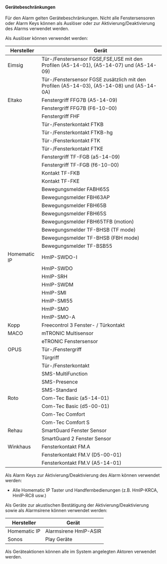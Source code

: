 #### Gerätebeschränkungen

Für den Alarm gelten Gerätebeschränkungen. Nicht alle Fenstersensoren
oder Alarm Keys können als Auslöser oder zur Aktivierung/Deaktivierung
des Alarms verwendet werden.

Als Auslöser können verwendet werden:

| Hersteller   | Gerät                                                                                     |
| ------------ | ----------------------------------------------------------------------------------------- |
| Eimsig       | Tür-/Fenstersensor FGSE,FSE,USE mit den Profilen (A5-14-01), (A5-14-07) und (A5-14-09)    |
|              | Tür-/Fenstersensor FGSE zusätzlich mit den Profilen (A5-14-03), (A5-14-08) und (A5-14-0A) |
| Eltako       | Fenstergriff FFG7B (A5-14-09)                                                             |
|              | Fenstergriff FFG7B (F6-10-00)                                                             |
|              | Fenstergriff FHF                                                                          |
|              | Tür-/Fensterkontakt FTKB                                                                  |
|              | Tür-/Fensterkontakt FTKB-hg                                                               |
|              | Tür-/Fensterkontakt FTK                                                                   |
|              | Tür-/Fensterkontakt FTKE                                                                  |
|              | Fenstergriff TF-FGB (a5-14-09)                                                            |
|              | Fenstergriff TF-FGB (f6-10-00)                                                            |
|              | Kontakt TF-FKB                                                                            |
|              | Kontakt TF-FKE                                                                            |
|              | Bewegungsmelder FABH65S                                                                   |
|              | Bewegungsmelder FBH63AP                                                                   |
|              | Bewegungsmelder FBH65B                                                                    |
|              | Bewegungsmelder FBH65S                                                                    |
|              | Bewegungsmelder FBH65TFB (motion)                                                         |
|              | Bewegungsmelder TF-BHSB (TF mode)                                                         |
|              | Bewegungsmelder TF-BHSB (FBH mode)                                                        |
|              | Bewegungsmelder TF-BSB55                                                                  |
| Homematic IP | HmIP-SWDO-I                                                                               |
|              | HmIP-SWDO                                                                                 |
|              | HmIP-SRH                                                                                  |
|              | HmIP-SWDM                                                                                 |
|              | HmIP-SMI                                                                                  |
|              | HmIP-SMI55                                                                                |
|              | HmIP-SMO                                                                                  |
|              | HmIP-SMO-A                                                                                |
| Kopp         | Freecontrol 3 Fenster- / Türkontakt                                                       |
| MACO         | mTRONIC Multisensor                                                                       |
|              | eTRONIC Fenstersensor                                                                     |
| OPUS         | Tür-/Fenstergriff                                                                         |
|              | Türgriff                                                                                  |
|              | Tür-/Fensterkontakt                                                                       |
|              | SMS-MultiFunction                                                                         |
|              | SMS-Presence                                                                              |
|              | SMS-Standard                                                                              |
| Roto         | Com-Tec Basic (a5-14-01)                                                                  |
|              | Com-Tec Basic (d5-00-01)                                                                  |
|              | Com-Tec Comfort                                                                           |
|              | Com-Tec Comfort S                                                                         |
| Rehau        | SmartGuard Fenster Sensor                                                                 |
|              | SmartGuard 2 Fenster Sensor                                                               |
| Winkhaus     | Fensterkontakt FM.A                                                                       |
|              | Fensterkontakt FM.V (D5-00-01)                                                            |
|              | Fensterkontakt FM.V (A5-14-01)                                                            |

Als Alarm Keys zur Aktivierung/Deaktivierung des Alarm können verwendet
werden:

  - Alle Homematic IP Taster und Handfernbedienungen (z.B. HmIP-KRCA,
    HmIP-RC8 usw.) 

Als Geräte zur akustischen Bestätigung der Aktivierung/Deaktivierung
sowie als Alarmsirene können verwendet werden:

| Hersteller   | Gerät                 |
| ------------ | --------------------- |
| Homematic IP | Alarmsirene HmIP-ASIR |
| Sonos        | Play Geräte           |

Als Geräteaktionen können alle im System angelegten Aktoren verwendet
werden.
